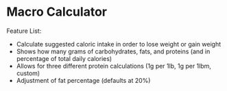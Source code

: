 # Macro Calculator

Feature List:

 * Calculate suggested caloric intake in order to lose weight or gain weight
 * Shows how many grams of carbohydrates, fats, and proteins (and in percentage of total daily calories)
 * Allows for three different protein calculations (1g per 1lb, 1g per 1lbm, custom)
 * Adjustment of fat percentage (defaults at 20%)